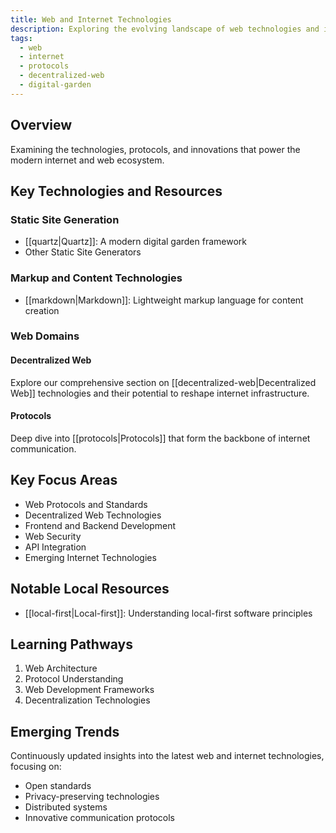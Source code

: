 ```yaml
---
title: Web and Internet Technologies
description: Exploring the evolving landscape of web technologies and internet protocols
tags:
  - web
  - internet
  - protocols
  - decentralized-web
  - digital-garden
---
```


## Overview

Examining the technologies, protocols, and innovations that power the modern internet and web ecosystem.

## Key Technologies and Resources

### Static Site Generation

- [[quartz|Quartz]]: A modern digital garden framework
- Other Static Site Generators

### Markup and Content Technologies

- [[markdown|Markdown]]: Lightweight markup language for content creation

### Web Domains

#### Decentralized Web

Explore our comprehensive section on [[decentralized-web|Decentralized Web]] technologies and their potential to reshape internet infrastructure.

#### Protocols

Deep dive into [[protocols|Protocols]] that form the backbone of internet communication.

## Key Focus Areas

- Web Protocols and Standards
- Decentralized Web Technologies
- Frontend and Backend Development
- Web Security
- API Integration
- Emerging Internet Technologies

## Notable Local Resources

- [[local-first|Local-first]]: Understanding local-first software principles

## Learning Pathways

1. Web Architecture
2. Protocol Understanding
3. Web Development Frameworks
4. Decentralization Technologies

## Emerging Trends

Continuously updated insights into the latest web and internet technologies, focusing on:

- Open standards
- Privacy-preserving technologies
- Distributed systems
- Innovative communication protocols
